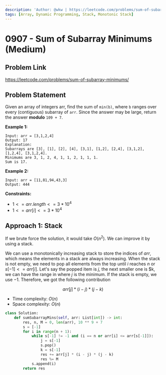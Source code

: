 ```yaml
---
description: 'Author: @wkw | https://leetcode.com/problems/sum-of-subarray-minimums/'
tags: [Array, Dynamic Programming, Stack, Monotonic Stack]
---
```


# 0907 - Sum of Subarray Minimums (Medium)

## Problem Link

https://leetcode.com/problems/sum-of-subarray-minimums/

## Problem Statement

Given an array of integers arr, find the sum of `min(b)`, where `b` ranges over every (contiguous) subarray of `arr`. Since the answer may be large, return the answer **modulo** `109 + 7`.

**Example 1:**

```
Input: arr = [3,1,2,4]
Output: 17
Explanation:
Subarrays are [3], [1], [2], [4], [3,1], [1,2], [2,4], [3,1,2], [1,2,4], [3,1,2,4].
Minimums are 3, 1, 2, 4, 1, 1, 2, 1, 1, 1.
Sum is 17.
```

**Example 2:**

```
Input: arr = [11,81,94,43,3]
Output: 444
```

**Constraints:**

- $1 <= arr.length <= 3 * 10^4$
- $1 <= arr[i] <= 3 * 10^4$

## Approach 1: Stack

If we brute force the solution, it would take $O(n ^ 2)$. We can improve it by using a stack.

We can use a monotonically increasing stack to store the indices of $arr$, which means the elements in a stack are always increasing. When the stack is not empty, we need to pop all elements from the top until $i$ reaches $n$ or $s[-1] <= arr[i]$. Let's say the popped item is $j$, the next smaller one is $k, we can have the range in where $j$ is the minimum. If the stack is empty, we use $-1$. Therefore, we got the following contribution

$$
arr[j] * (i - j) * (j - k)
$$

- Time complexity: $O(n)$
- Space complexity: $O(n)$

<Tabs>
<TabItem value="py" label="Python">
<SolutionAuthor name="@wkw"/>

```py
class Solution:
    def sumSubarrayMins(self, arr: List[int]) -> int:
        res, n, M = 0, len(arr), 10 ** 9 + 7
        s = [-1]
        for i in range(n + 1):
            while s[-1] != -1 and (i == n or arr[i] <= arr[s[-1]]):
                j = s[-1]
                s.pop()
                k = s[-1]
                res += arr[j] * (i - j) * (j - k)
                res %= M
            s.append(i)
        return res
```

</TabItem>
</Tabs>

